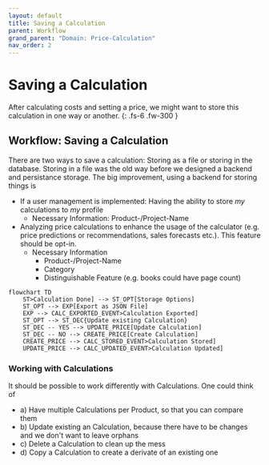 ```yaml
---
layout: default
title: Saving a Calculation
parent: Workflow
grand_parent: "Domain: Price-Calculation"
nav_order: 2
---
```


# Saving a Calculation

After calculating costs and setting a price, we might want to store this calculation in one way or another.
{: .fs-6 .fw-300 }

## Workflow: Saving a Calculation

There are two ways to save a calculation: Storing as a file or storing in the database.
Storing in a file was the old way before we designed a backend and persistance storage. The big improvement, using a backend for storing things is 

* If a user management is implemented: Having the ability to store *my* calculations to *my* profile
  * Necessary Information: Product-/Project-Name
* Analyzing price calculations to enhance the usage of the calculator (e.g. price predictions or recommendations, sales forecasts etc.). This feature should be opt-in.
  * Necessary Information
    * Product-/Project-Name
    * Category
    * Distinguishable Feature (e.g. books could have page count)

```mermaid
flowchart TD
    ST>Calculation Done] --> ST_OPT[Storage Options]
    ST_OPT --> EXP[Export as JSON File]
    EXP --> CALC_EXPORTED_EVENT>Calculation Exported]
    ST_OPT --> ST_DEC{Update existing Calculation}
    ST_DEC -- YES --> UPDATE_PRICE[Update Calculation]
    ST_DEC -- NO --> CREATE_PRICE[Create Calculation]
    CREATE_PRICE --> CALC_STORED_EVENT>Calculation Stored]
    UPDATE_PRICE --> CALC_UPDATED_EVENT>Calculation Updated]
```

### Working with Calculations

It should be possible to work differently with Calculations. One could think of

* a) Have multiple Calculations per Product, so that you can compare them
* b) Update existing an Calculation, because there have to be changes and we don't want to leave orphans
* c) Delete a Calculation to clean up the mess
* d) Copy a Calculation to create a derivate of an existing one